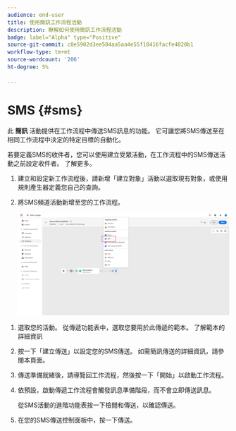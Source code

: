 ```yaml
---
audience: end-user
title: 使用簡訊工作流程活動
description: 瞭解如何使用簡訊工作流程活動
badge: label="Alpha" type="Positive"
source-git-commit: c0e5902d3ee504aa5aa4e55f18416facfe4020b1
workflow-type: tm+mt
source-wordcount: '206'
ht-degree: 5%

---
```



# SMS {#sms}

此 **簡訊** 活動提供在工作流程中傳送SMS訊息的功能。 它可讓您將SMS傳送至在相同工作流程中決定的特定目標的自動化。

若要定義SMS的收件者，您可以使用建立受眾活動，在工作流程中的SMS傳送活動之前設定收件者。 了解更多。

1. 建立和設定新工作流程後，請新增「建立對象」活動以選取現有對象，或使用規則產生器定義您自己的查詢。

1. 將SMS頻道活動新增至您的工作流程。

   ![](../assets/activity-sms-1.png)
<!--
1. Select the Type of delivery:

    * Single delivery: Choose this option if you want the SMS to be sent only once. You have the flexibility to choose whether or not to include an outbound transition from this activity.

    * Recurring delivery: Choose this option if you want the SMS to be sent multiple times based on a defined frequency. The frequency can be configured using a Scheduler activity, allowing you to schedule the SMS to be sent at regular intervals.
-->

1. 選取您的活動。 從傳遞功能表中，選取您要用於此傳遞的範本。 了解範本的詳細資訊

1. 按一下「建立傳送」以設定您的SMS傳送。 如需簡訊傳送的詳細資訊，請參閱本頁面。

1. 傳送準備就緒後，請導覽回工作流程，然後按一下「開始」以啟動工作流程。

1. 依預設，啟動傳遞工作流程會觸發訊息準備階段，而不會立即傳送訊息。

   從SMS活動的進階功能表按一下檢閱和傳送，以確認傳送。

1. 在您的SMS傳送控制面板中，按一下傳送。
